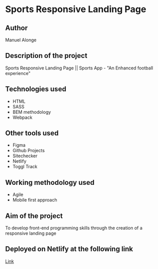 # Sports Responsive Landing Page

## Author

Manuel Alonge

## Description of the project

Sports Responsive Landing Page || Sports App - "An Enhanced football experience"

## Technologies used

* HTML
* SASS
* BEM methodology
* Webpack

## Other tools used

* Figma
* Github Projects
* Sitechecker
* Netlify
* Toggl Track

## Working methodology used

* Agile
* Mobile first approach

## Aim of the project

To develop front-end programming skills through the creation of a responsive landing page

## Deployed on Netlify at the following link

[Link](https://sports-responsive-landing-page.netlify.app/)




